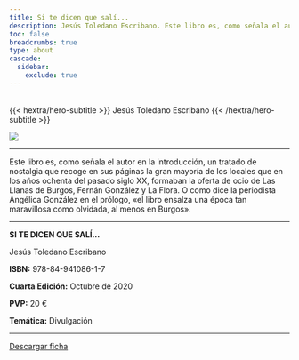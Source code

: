 ```yaml
---
title: Si te dicen que salí...
description: Jesús Toledano Escribano. Este libro es, como señala el autor en la introducción, un tratado de nostalgia que recoge en sus páginas la gran mayoría de los locales que en los años ochenta del pasado siglo XX.
toc: false
breadcrumbs: true
type: about
cascade:
  sidebar:
    exclude: true
---
```

<br class="hx:sm:block hx:hidden" />
{{< hextra/hero-subtitle >}}
Jesús Toledano Escribano
{{< /hextra/hero-subtitle >}}

![](/img/banners/sitedicen_banner.png)

---

Este libro es, como señala el autor en la introducción, un tratado de nostalgia que recoge en sus páginas la gran mayoría de los locales que en los años ochenta del pasado siglo XX,
formaban la oferta de ocio de Las Llanas de Burgos, Fernán González y La Flora. O como dice la periodista Angélica González en el prólogo, «el libro ensalza una época tan maravillosa como olvidada, al menos en Burgos».

---

**SI TE DICEN QUE SALÍ...**

Jesús Toledano Escribano

**ISBN:** 978-84-941086-1-7

**Cuarta Edición:** Octubre de 2020

**PVP:** 20 €

**Temática:** Divulgación


---

[Descargar ficha](/pdf/fichas/sitedicen_f.pdf)

